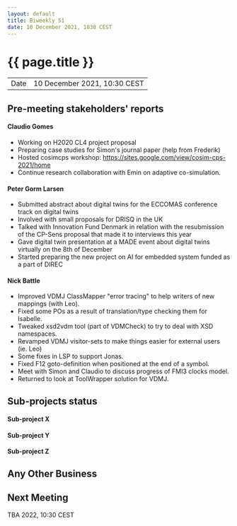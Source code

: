 ```yaml
---
layout: default
title: Biweekly 51
date: 10 December 2021, 1030 CEST
---
```


<script src="https://code.jquery.com/jquery-1.11.1.min.js">
</script>
<script src="/javascripts/edit.js"></script>
<script>setEditButonNm();</script>

# {{ page.title }}

|||
|---|---|
| Date | 10 December 2021, 10:30 CEST |


## Pre-meeting stakeholders' reports

<!-- Please keep in mind that the minutes are publicly available.-->

#### Claudio Gomes
* Working on H2020 CL4 project proposal
* Preparing case studies for Simon's journal paper (help from Frederik)
* Hosted cosimcps workshop: https://sites.google.com/view/cosim-cps-2021/home
* Continue research collaboration with Emin on adaptive co-simulation.

#### Peter Gorm Larsen
* Submitted abstract about digital twins for the ECCOMAS conference track on digital twins
* Involved with small proposals for DRISQ in the UK
* Talked with Innovation Fund Denmark in relation with the resubmission of the CP-Sens proposal that made it to interviews this year
* Gave digital twin presentation at a MADE event about digital twins virtually on the 8th of December
* Started preparing the new project on AI for embedded system funded as a part of DIREC

#### Nick Battle
* Improved VDMJ ClassMapper "error tracing" to help writers of new mappings (with Leo).
* Fixed some POs as a result of translation/type checking them for Isabelle.
* Tweaked xsd2vdm tool (part of VDMCheck) to try to deal with XSD namespaces.
* Revamped VDMJ visitor-sets to make things easier for external users (ie. Leo)
* Some fixes in LSP to support Jonas.
* Fixed F12 goto-definition when positioned at the end of a symbol.
* Meet with Simon and Claudio to discuss progress of FMI3 clocks model.
* Returned to look at ToolWrapper solution for VDMJ.

## Sub-projects status


#### Sub-project X

#### Sub-project Y

#### Sub-project Z

##  Any Other Business

Next Meeting
------------

TBA 2022, 10:30 CEST


<div id="edit_page_div"></div>
